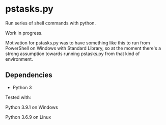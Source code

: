 # pstasks.py

Run series of shell commands with python.

Work in progress.

Motivation for pstasks.py was to have something like this to run from PowerShell on Windows with Standard Library, so at the moment there's a strong assumption towards running pstasks.py from that kind of environment.

## Dependencies

- Python 3

Tested with: 

Python 3.9.1 on Windows

Python 3.6.9 on Linux

